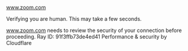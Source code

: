 www.zoom.com

Verifying you are human. This may take a few seconds.

www.zoom.com needs to review the security of your connection before proceeding.
Ray ID: 91f3ffb73de4ed41
Performance & security by Cloudflare